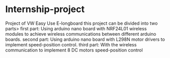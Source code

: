 # Internship-project
 Project of VW Easy Use E-longboard
this project can be divided into two parts>
  first part: 
    Using arduino nano board with NRF24L01 wireless modules to achieve wireless communications between different arduino boards.
  second part:
    Using arduino nano board with L298N motor drivers to implement speed-position control.
  third part:
    With the wireless communication to implement 8 DC motors speed-position control
